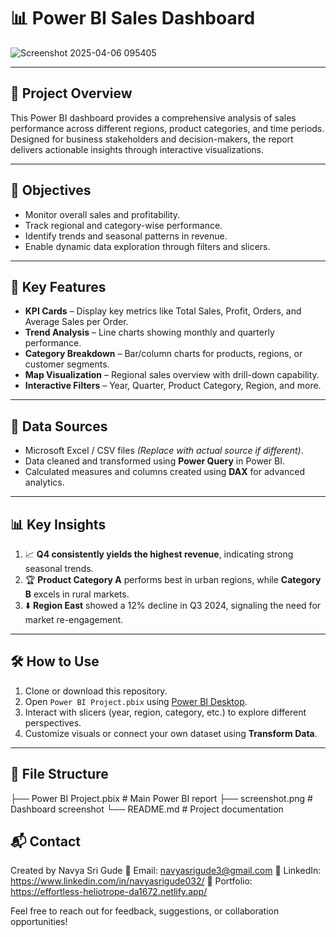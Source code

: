 # 📊 Power BI Sales Dashboard

![Screenshot 2025-04-06 095405](https://github.com/user-attachments/assets/e37b84d8-8e58-4549-94d9-5190bfc14ada)



---

## 📁 Project Overview

This Power BI dashboard provides a comprehensive analysis of sales performance across different regions, product categories, and time periods. Designed for business stakeholders and decision-makers, the report delivers actionable insights through interactive visualizations.

---

## 🎯 Objectives

- Monitor overall sales and profitability.
- Track regional and category-wise performance.
- Identify trends and seasonal patterns in revenue.
- Enable dynamic data exploration through filters and slicers.

---

## 📌 Key Features

- **KPI Cards** – Display key metrics like Total Sales, Profit, Orders, and Average Sales per Order.
- **Trend Analysis** – Line charts showing monthly and quarterly performance.
- **Category Breakdown** – Bar/column charts for products, regions, or customer segments.
- **Map Visualization** – Regional sales overview with drill-down capability.
- **Interactive Filters** – Year, Quarter, Product Category, Region, and more.

---

## 🧩 Data Sources

- Microsoft Excel / CSV files *(Replace with actual source if different)*.
- Data cleaned and transformed using **Power Query** in Power BI.
- Calculated measures and columns created using **DAX** for advanced analytics.

---

## 📊 Key Insights

1. 📈 **Q4 consistently yields the highest revenue**, indicating strong seasonal trends.
2. 🏆 **Product Category A** performs best in urban regions, while **Category B** excels in rural markets.
3. ⬇️ **Region East** showed a 12% decline in Q3 2024, signaling the need for market re-engagement.

---

## 🛠 How to Use

1. Clone or download this repository.
2. Open `Power BI Project.pbix` using [Power BI Desktop](https://powerbi.microsoft.com/desktop/).
3. Interact with slicers (year, region, category, etc.) to explore different perspectives.
4. Customize visuals or connect your own dataset using **Transform Data**.

---

## 📂 File Structure


├── Power BI Project.pbix       # Main Power BI report
├── screenshot.png              # Dashboard screenshot
└── README.md                   # Project documentation



## 📬 Contact
Created by Navya Sri Gude
📧 Email: navyasrigude3@gmail.com
🔗 LinkedIn: https://www.linkedin.com/in/navyasrigude032/
💼 Portfolio: https://effortless-heliotrope-da1672.netlify.app/

Feel free to reach out for feedback, suggestions, or collaboration opportunities!







